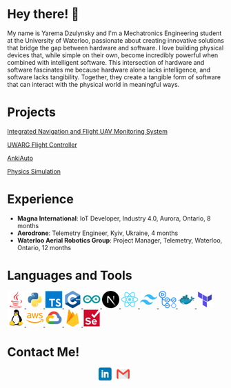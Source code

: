 # Hey there! 👋

My name is Yarema Dzulynsky and I'm a Mechatronics Engineering student at the University of Waterloo, passionate about creating innovative solutions that bridge the gap between hardware and software. I love building physical devices that, while simple on their own, become incredibly powerful when combined with intelligent software. This intersection of hardware and software fascinates me because hardware alone lacks intelligence, and software lacks tangibility. Together, they create a tangible form of software that can interact with the physical world in meaningful ways.

# Projects
[Integrated Navigation and Flight UAV Monitoring System](https://github.com/Yaremadzulynsky/INFUMS)

[UWARG Flight Controller](https://github.com/UWARG/efs-zeropilot-3.5)

[AnkiAuto](https://github.com/Yaremadzulynsky/AnkiAuto)

[Physics Simulation](https://github.com/Yaremadzulynsky/PhysicsSimulation/blob/master/src/MainClass.java)

# Experience
- **Magna International**: IoT Developer, Industry 4.0, Aurora, Ontario, 8 months
- **Aerodrone**: Telemetry Engineer, Kyiv, Ukraine, 4 months
- **Waterloo Aerial Robotics Group**: Project Manager, Telemetry, Waterloo, Ontario, 12 months

# Languages and Tools
<p align="left"> 
  <a href="https://www.java.com/en/" target="_blank" rel="noreferrer"> <img src="https://raw.githubusercontent.com/devicons/devicon/master/icons/java/java-plain.svg" alt="Java" width="40" height="40"/> </a>
  <a href="https://www.python.org/" target="_blank" rel="noreferrer"> <img src="https://raw.githubusercontent.com/devicons/devicon/master/icons/python/python-original.svg" alt="Python" width="40" height="40"/> </a>
  <a href="https://www.typescriptlang.org/" target="_blank" rel="noreferrer"> <img src="https://raw.githubusercontent.com/devicons/devicon/master/icons/typescript/typescript-original.svg" alt="Typescript" width="40" height="40"/> </a>
  <a href="https://isocpp.org/" target="_blank" rel="noreferrer"> <img src="https://raw.githubusercontent.com/devicons/devicon/master/icons/cplusplus/cplusplus-original.svg" alt="c++" width="40" height="40"/> </a>
  <a href="https://www.arduino.cc/" target="_blank" rel="noreferrer"> <img src="https://raw.githubusercontent.com/devicons/devicon/master/icons/arduino/arduino-original.svg" alt="Arduino" width="40" height="40"/> </a>
  <a href="https://nextjs.org/" target="_blank" rel="noreferrer"> <img src="https://raw.githubusercontent.com/devicons/devicon/master/icons/nextjs/nextjs-original.svg" alt="NextJS" width="40" height="40"/> </a>
  <a href="https://react.dev/" target="_blank" rel="noreferrer"> <img src="https://raw.githubusercontent.com/devicons/devicon/master/icons/react/react-original.svg" alt="React" width="40" height="40"/> </a>
  <a href="https://tailwindcss.com/" target="_blank" rel="noreferrer"> <img src="https://raw.githubusercontent.com/devicons/devicon/master/icons/tailwindcss/tailwindcss-original.svg" alt="TailwindCSS" width="40" height="40"/> </a>
  <a href="https://github.com/features/actions" target="_blank" rel="noreferrer"> <img src="https://raw.githubusercontent.com/devicons/devicon/master/icons/githubactions/githubactions-original.svg" alt="GitHub Actions" width="40" height="40"/> </a>
  <a href="https://www.docker.com/" target="_blank" rel="noreferrer"> <img src="https://raw.githubusercontent.com/devicons/devicon/master/icons/docker/docker-original.svg" alt="Docker" width="40" height="40"/> </a>
  <a href="https://www.terraform.io/" target="_blank" rel="noreferrer"> <img src="https://raw.githubusercontent.com/devicons/devicon/master/icons/terraform/terraform-original.svg" alt="Terraform" width="40" height="40"/> </a>
  <a href="https://www.linux.org/" target="_blank" rel="noreferrer"> <img src="https://raw.githubusercontent.com/devicons/devicon/master/icons/linux/linux-original.svg" alt="Linux" width="40" height="40"/> </a>
  <a href="https://aws.amazon.com/" target="_blank" rel="noreferrer"> <img src="https://raw.githubusercontent.com/devicons/devicon/master/icons/amazonwebservices/amazonwebservices-plain-wordmark.svg" alt="AWS" width="40" height="40"/> </a>
  <a href="https://cloud.google.com/" target="_blank" rel="noreferrer"> <img src="https://raw.githubusercontent.com/devicons/devicon/master/icons/googlecloud/googlecloud-original.svg" alt="GCP" width="40" height="40"/> </a>
  <a href="https://firebase.google.com/" target="_blank" rel="noreferrer"> <img src="https://raw.githubusercontent.com/devicons/devicon/master/icons/firebase/firebase-original.svg" alt="Firebase" width="40" height="40"/> </a>
  <a href="https://www.selenium.dev/" target="_blank" rel="noreferrer"> <img src="https://raw.githubusercontent.com/devicons/devicon/master/icons/selenium/selenium-original.svg" alt="Selenium" width="40" height="40"/> </a>
  
</p>


# Contact Me!
<p align='center'>
<a href="https://www.linkedin.com/in/yaremadzulynsky/"><img height="30" src="https://raw.githubusercontent.com/Yaremadzulynsky/Yaremadzulynsky/main/assets/linkedin.png"></a>&nbsp;&nbsp;
<a href="mailto:ydzulyns@uwaterloo.ca"><img height="30" src="https://raw.githubusercontent.com/Yaremadzulynsky/Yaremadzulynsky/main/assets/gmail.png"/></a>&nbsp;&nbsp;
</p>
